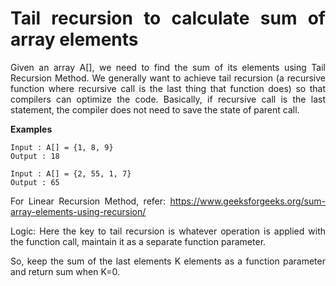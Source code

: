 <div align="justify">

# Tail recursion to calculate sum of array elements

Given an array A[], we need to find the sum of its elements using Tail Recursion Method. We generally want to achieve tail recursion (a recursive function where recursive call is the last thing that function does) so that compilers can optimize the code. Basically, if recursive call is the last statement, the compiler does not need to save the state of parent call.

__Examples__

```
Input : A[] = {1, 8, 9}
Output : 18

Input : A[] = {2, 55, 1, 7}
Output : 65
```

For Linear Recursion Method, refer: https://www.geeksforgeeks.org/sum-array-elements-using-recursion/

Logic: Here the key to tail recursion is whatever operation is applied with the function call, maintain it as a separate function parameter. 

So, keep the sum of the last elements K elements as a function parameter and return sum when K=0.

</div>